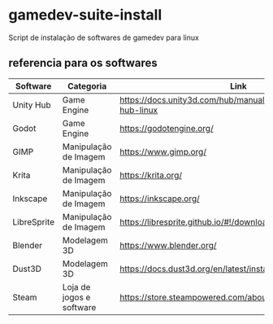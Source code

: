 # gamedev-suite-install
Script de instalação de softwares de gamedev para linux

## referencia para os softwares

|Software|Categoria|Link|
|---|---|---|
|Unity Hub|Game Engine|https://docs.unity3d.com/hub/manual/InstallHub.html#install-hub-linux|
|Godot|Game Engine|https://godotengine.org/|
|GIMP|Manipulação de Imagem|https://www.gimp.org/|
|Krita|Manipulação de Imagem|https://krita.org/|
|Inkscape|Manipulação de Imagem|https://inkscape.org/|
|LibreSprite|Manipulação de Imagem|https://libresprite.github.io/#!/downloads|
|Blender|Modelagem 3D|https://www.blender.org/|
|Dust3D|Modelagem 3D|https://docs.dust3d.org/en/latest/install.html|
|Steam|Loja de jogos e software|https://store.steampowered.com/about/|